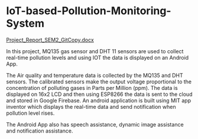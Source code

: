 # IoT-based-Pollution-Monitoring-System

[Project_Report_SEM2_GitCopy.docx](https://github.com/Aneesh-VS/IoT-based-Pollution-Monitoring-System/files/9970667/Project_Report_SEM2_GitCopy.docx)

In this project, MQ135 gas sensor and DHT 11 sensors are used to collect real-time pollution levels and using IOT the data is displayed on an Android App.

The Air quality and temperature data is collected by the MQ135 and DHT sensors. The calibrated sensors make the output voltage proportional to the concentration of polluting gases in Parts per Million (ppm). The data is displayed on 16x2 LCD and then using ESP8266 the data is sent to the cloud and stored in Google Firebase. An android application is built using MIT app inventor which displays the real-time data and send notification when pollution level rises.

The Android App also has speech assistance, dynamic image assistance and notification assistance.
